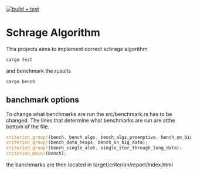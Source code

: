 
[![build + test](https://github.com/flattte/schrage/actions/workflows/rust.yml/badge.svg)](https://github.com/flattte/schrage/actions/workflows/rust.yml)
# Schrage Algorithm

This projects aims to implement correct schrage algorithm
```sh
cargo test
```
and benchmark the rusults
```sh
cargo bench
```

## banchmark options

To change what benchmarks are run the src/benchmark.rs has to be changed. The lines that determine what benchmarks are run are atthe bottom of the file.

```rs
criterion_group!(bench, bench_algs, bench_algs_preemptive, bench_on_big_data);
criterion_group!(bench_data_heaps, bench_on_big_data);
criterion_group!(bench_single_alot, single_iter_through_long_data);
criterion_main!(bench);
```
the banchmarks are then located in target/criterion/report/index.html
